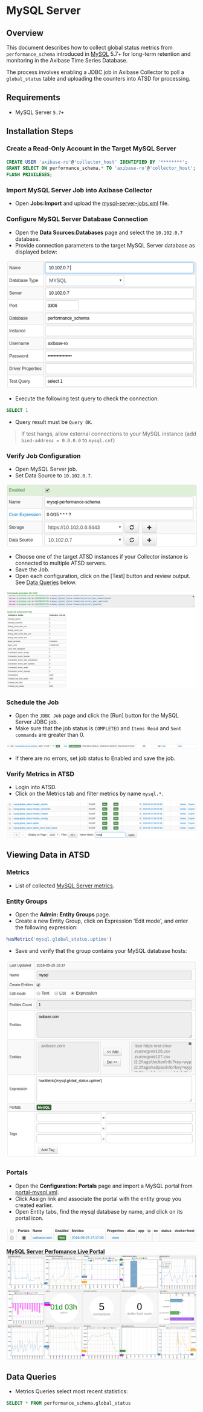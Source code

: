 # MySQL Server

## Overview

This document describes how to collect global status metrics from `performance_schema` introduced in [MySQL](http://www.mysql.com/) 5.7+ for long-term retention and monitoring in the Axibase Time Series Database.

The process involves enabling a JDBC job in Axibase Collector to poll a `global_status` table and uploading the counters into ATSD for processing.

## Requirements

- MySQL Server `5.7+`

## Installation Steps

### Create a Read-Only Account in the Target MySQL Server

```sql
CREATE USER 'axibase-ro'@'collector_host' IDENTIFIED BY '********';
GRANT SELECT ON performance_schema.* TO 'axibase-ro'@'collector_host';
FLUSH PRIVILEGES;
```

### Import MySQL Server Job into Axibase Collector

* Open **Jobs:Import** and upload the [mysql-server-jobs.xml](mysql-server-jobs.xml) file.

### Configure MySQL Server Database Connection

* Open the **Data Sources:Databases** page and select the `10.102.0.7` database.
* Provide connection parameters to the target MySQL Server database as displayed below:

![](images/mysql-datasource.png)

* Execute the following test query to check the connection:

```SQL
SELECT 1
```
* Query result must be `Query OK`.

> If test hangs, allow external connections to your MySQL instance (add `bind-address = 0.0.0.0` to `mysql.cnf`)

### Verify Job Configuration

* Open MySQL Server job.
* Set Data Source to `10.102.0.7`.

![](images/mysql-jdbc-job.png)

* Choose one of the target ATSD instances if your Collector instance is connected to multiple ATSD servers.
* Save the Job.
* Open each configuration, click on the [Test] button and review output. See [Data Queries](#data-queries) below.

![](images/test_result.png)

### Schedule the Job

* Open the `JDBC Job` page and click the [Run] button for the MySQL Server JDBC job.
* Make sure that the job status is `COMPLETED` and `Items Read` and `Sent commands` are greater than 0.

![](images/test_run.png)

* If there are no errors, set job status to Enabled and save the job.

### Verify Metrics in ATSD

* Login into ATSD.
* Click on the Metrics tab and filter metrics by name `mysql.*`.

![](images/mysql-metrics.png)

## Viewing Data in ATSD

### Metrics

* List of collected [MySQL Server metrics](metric-list.md).

### Entity Groups

* Open the **Admin: Entity Groups** page.
* Create a new Entity Group, click on Expression 'Edit mode', and enter the following expression:

```javascript
hasMetric('mysql.global_status.uptime')
```

* Save and verify that the group contains your MySQL database hosts:

![](images/mysql-entity-group.png) 

### Portals

* Open the **Configuration: Portals** page and import a MySQL portal from [portal-mysql.xml](portal-mysql.xml).
* Click Assign link and associate the portal with the entity group you created earlier.
* Open Entity tabs, find the mysql database by name, and click on its portal icon.

![](images/mysql-portal-icon.png) 

[**MySQL Server Perfomance Live Portal**](http://apps.axibase.com/chartlab/cf72dec3)
![](images/mysql-portal.png)


## Data Queries

* Metrics Queries select most recent statistics:

```SQL
SELECT * FROM performance_schema.global_status
```
